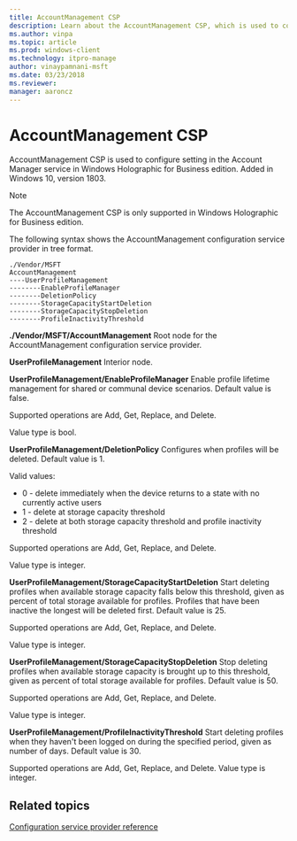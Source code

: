 ```yaml
---
title: AccountManagement CSP
description: Learn about the AccountManagement CSP, which is used to configure settings in the Account Manager service.
ms.author: vinpa
ms.topic: article
ms.prod: windows-client
ms.technology: itpro-manage
author: vinaypamnani-msft
ms.date: 03/23/2018
ms.reviewer: 
manager: aaroncz
---
```


# AccountManagement CSP

AccountManagement CSP is used to configure setting in the Account Manager service in Windows Holographic for Business edition. Added in Windows 10, version 1803.

> [!NOTE]
> The AccountManagement CSP is only supported in Windows Holographic for Business edition.

The following syntax shows the AccountManagement configuration service provider in tree format.

```console
./Vendor/MSFT
AccountManagement
----UserProfileManagement
--------EnableProfileManager
--------DeletionPolicy
--------StorageCapacityStartDeletion
--------StorageCapacityStopDeletion
--------ProfileInactivityThreshold
```

<a href="" id="accountmanagement"></a>**./Vendor/MSFT/AccountManagement**
Root node for the AccountManagement configuration service provider.

<a href="" id="accountmanagement-userprofilemanagemen-enableprofilemanager"></a>**UserProfileManagement**
Interior node.

<a href="" id="accountmanagement-userprofilemanagement-deletionpolicy"></a>**UserProfileManagement/EnableProfileManager**
Enable profile lifetime management for shared or communal device scenarios. Default value is false.

Supported operations are Add, Get, Replace, and Delete.

Value type is bool.

<a href="" id="accountmanagement-userprofilemanagement-storagecapacitystartdeletion"></a>**UserProfileManagement/DeletionPolicy**
Configures when profiles will be deleted. Default value is 1.

Valid values:

-  0 - delete immediately when the device returns to a state with no currently active users
-  1 - delete at storage capacity threshold
-  2 - delete at both storage capacity threshold and profile inactivity threshold

Supported operations are Add, Get, Replace, and Delete.

Value type is integer.

<a href="" id="accountmanagement-userprofilemanagement-storagecapacitystopdeletion"></a>**UserProfileManagement/StorageCapacityStartDeletion**
Start deleting profiles when available storage capacity falls below this threshold, given as percent of total storage available for profiles. Profiles that have been inactive the longest will be deleted first. Default value is 25.

Supported operations are Add, Get, Replace, and Delete.

Value type is integer.

<a href="" id="accountmanagement-userprofilemanagement-storagecapacitystopdeletion"></a>**UserProfileManagement/StorageCapacityStopDeletion**
Stop deleting profiles when available storage capacity is brought up to this threshold, given as percent of total storage available for profiles. Default value is 50.

Supported operations are Add, Get, Replace, and Delete.

Value type is integer.

<a href="" id="accountmanagement-userprofilemanagement-profileinactivitythreshold"></a>**UserProfileManagement/ProfileInactivityThreshold**
Start deleting profiles when they haven't been logged on during the specified period, given as number of days. Default value is 30.

Supported operations are Add, Get, Replace, and Delete. Value type is integer.

## Related topics

[Configuration service provider reference](index.yml)
